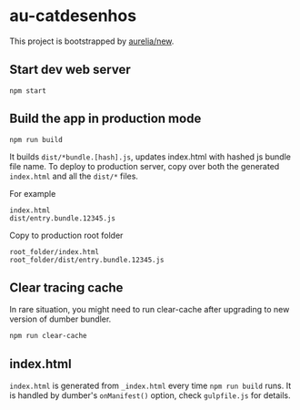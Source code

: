 # au-catdesenhos

This project is bootstrapped by [aurelia/new](https://github.com/aurelia/new).

## Start dev web server

    npm start

## Build the app in production mode

    npm run build

It builds `dist/*bundle.[hash].js`, updates index.html with hashed js bundle file name. To deploy to production server, copy over both the generated `index.html` and all the `dist/*` files.

For example
```
index.html
dist/entry.bundle.12345.js
```
Copy to production root folder
```
root_folder/index.html
root_folder/dist/entry.bundle.12345.js
```


## Clear tracing cache

In rare situation, you might need to run clear-cache after upgrading to new version of dumber bundler.

    npm run clear-cache

## index.html

`index.html` is generated from `_index.html` every time `npm run build` runs. It is handled by dumber's `onManifest()` option, check `gulpfile.js` for details.
